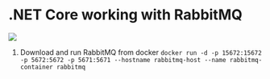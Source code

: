 # .NET Core working with RabbitMQ

![](https://www.wykop.pl/cdn/c3201142/comment_M7Mgp7H0Uy5CxHd2uUXLG4wWuORmi30G.jpg)
1. Download and run RabbitMQ from docker `docker run -d -p 15672:15672 -p 5672:5672 -p 5671:5671 --hostname rabbitmq-host --name rabbitmq-container rabbitmq` 
